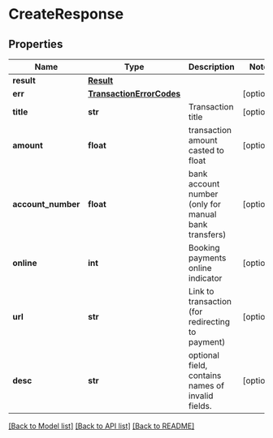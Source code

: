 # CreateResponse

## Properties
Name | Type | Description | Notes
------------ | ------------- | ------------- | -------------
**result** | [**Result**](Result.md) |  | 
**err** | [**TransactionErrorCodes**](TransactionErrorCodes.md) |  | [optional] 
**title** | **str** | Transaction title | [optional] 
**amount** | **float** | transaction amount casted to float | [optional] 
**account_number** | **float** | bank account number (only for manual bank transfers) | [optional] 
**online** | **int** | Booking payments online indicator | [optional] 
**url** | **str** | Link to transaction (for redirecting to payment) | [optional] 
**desc** | **str** | optional field, contains names of invalid fields. | [optional] 

[[Back to Model list]](../README.md#documentation-for-models) [[Back to API list]](../README.md#documentation-for-api-endpoints) [[Back to README]](../README.md)


